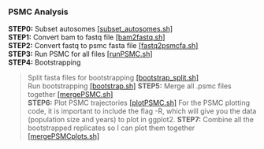 ### PSMC Analysis
**STEP0:** Subset autosomes [[subset_autosomes.sh]](https://github.com/squisquater/Gray-Fox-Hybrid-Zone-Dynamics/blob/main/Demographic-History/PSMC/subset_autosomes.sh) \
**STEP1:** Convert bam to fastq file [[bam2fastq.sh]](https://github.com/squisquater/Gray-Fox-Hybrid-Zone-Dynamics/blob/main/Demographic-History/PSMC/bam2fastq.sh) \
**STEP2:** Convert fastq to psmc fasta file [[fastq2psmcfa.sh]](https://github.com/squisquater/Gray-Fox-Hybrid-Zone-Dynamics/blob/main/Demographic-History/PSMC/fastq2psmcfa.sh) \
**STEP3:** Run PSMC for all files [[runPSMC.sh]]() \
**STEP4:** Bootstrapping 
> Split fasta files for bootstrapping [[bootstrap_split.sh]](https://github.com/squisquater/Gray-Fox-Hybrid-Zone-Dynamics/blob/main/Demographic-History/PSMC/bootstrap_split.sh) \
> Run bootstrapping [[bootstrap.sh]](https://github.com/squisquater/Gray-Fox-Hybrid-Zone-Dynamics/blob/main/Demographic-History/PSMC/bootstrap.sh) 
**STEP5:** Merge all .psmc files together [[mergePSMC.sh]](https://github.com/squisquater/Gray-Fox-Hybrid-Zone-Dynamics/blob/main/Demographic-History/PSMC/mergePSMC.sh) \
**STEP6:** Plot PSMC trajectories [[plotPSMC.sh]](https://github.com/squisquater/Gray-Fox-Hybrid-Zone-Dynamics/blob/main/Demographic-History/PSMC/plotPSMC.sh)
> For the PSMC plotting code, it is important to include the flag -R, which will give you the data (population size and years) to plot in ggplot2. 
**STEP7:** Combine all the bootstrapped replicates so I can plot them together [[mergePSMCplots.sh]]()
